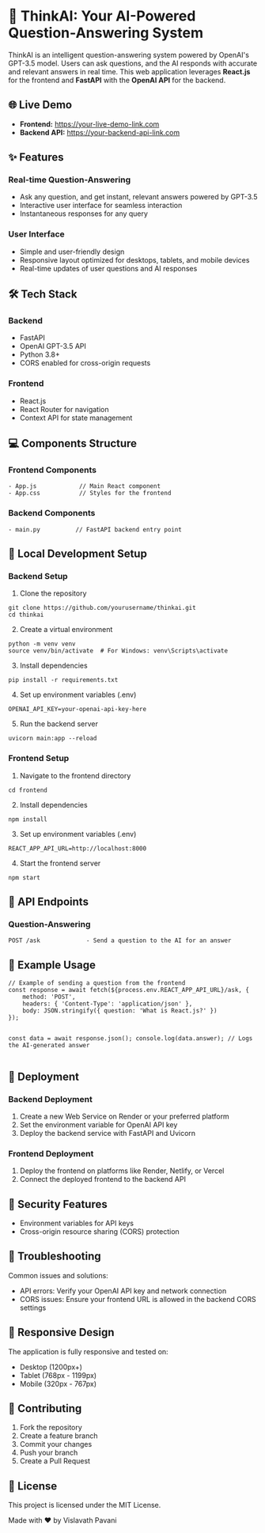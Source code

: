 <!DOCTYPE html>
<html lang="en">
<head>
    <meta charset="UTF-8">
    <meta name="viewport" content="width=device-width, initial-scale=1.0">
</head>
<body>

<h1>🚀 ThinkAI: Your AI-Powered Question-Answering System</h1>

<p>ThinkAI is an intelligent question-answering system powered by OpenAI's GPT-3.5 model. Users can ask questions, and the AI responds with accurate and relevant answers in real time. This web application leverages <strong>React.js</strong> for the frontend and <strong>FastAPI</strong> with the <strong>OpenAI API</strong> for the backend.</p>

<h2>🌐 Live Demo</h2>
<ul>
    <li><strong>Frontend:</strong> <a href="https://your-live-demo-link.com">https://your-live-demo-link.com</a></li>
    <li><strong>Backend API:</strong> <a href="https://your-backend-api-link.com">https://your-backend-api-link.com</a></li>
</ul>

<h2>✨ Features</h2>

<h3>Real-time Question-Answering</h3>
<ul>
    <li>Ask any question, and get instant, relevant answers powered by GPT-3.5</li>
    <li>Interactive user interface for seamless interaction</li>
    <li>Instantaneous responses for any query</li>
</ul>

<h3>User Interface</h3>
<ul>
    <li>Simple and user-friendly design</li>
    <li>Responsive layout optimized for desktops, tablets, and mobile devices</li>
    <li>Real-time updates of user questions and AI responses</li>
</ul>

<h2>🛠️ Tech Stack</h2>

<h3>Backend</h3>
<ul>
    <li>FastAPI</li>
    <li>OpenAI GPT-3.5 API</li>
    <li>Python 3.8+</li>
    <li>CORS enabled for cross-origin requests</li>
</ul>

<h3>Frontend</h3>
<ul>
    <li>React.js</li>
    <li>React Router for navigation</li>
    <li>Context API for state management</li>
</ul>

<h2>💻 Components Structure</h2>

<h3>Frontend Components</h3>
<pre><code>- App.js            // Main React component
- App.css           // Styles for the frontend</code></pre>

<h3>Backend Components</h3>
<pre><code>- main.py          // FastAPI backend entry point</code></pre>


<h2>🚀 Local Development Setup</h2>

<h3>Backend Setup</h3>

1. Clone the repository
<pre><code>git clone https://github.com/yourusername/thinkai.git
cd thinkai</code></pre>

2. Create a virtual environment
<pre><code>python -m venv venv
source venv/bin/activate  # For Windows: venv\Scripts\activate</code></pre>

3. Install dependencies
<pre><code>pip install -r requirements.txt</code></pre>

4. Set up environment variables (.env)
<pre><code>OPENAI_API_KEY=your-openai-api-key-here</code></pre>

5. Run the backend server
<pre><code>uvicorn main:app --reload</code></pre>

<h3>Frontend Setup</h3>

1. Navigate to the frontend directory
<pre><code>cd frontend</code></pre>

2. Install dependencies
<pre><code>npm install</code></pre>

3. Set up environment variables (.env)
<pre><code>REACT_APP_API_URL=http://localhost:8000</code></pre>

4. Start the frontend server
<pre><code>npm start</code></pre>

<h2>📡 API Endpoints</h2>

<h3>Question-Answering</h3>
<pre><code>POST /ask             - Send a question to the AI for an answer</code></pre>

<h2>🔄 Example Usage</h2>
<pre><code>// Example of sending a question from the frontend
const response = await fetch(${process.env.REACT_APP_API_URL}/ask, {
    method: 'POST',
    headers: { 'Content-Type': 'application/json' },
    body: JSON.stringify({ question: 'What is React.js?' })
});

const data = await response.json();
console.log(data.answer); // Logs the AI-generated answer</code></pre>

<h2>🚀 Deployment</h2>

<h3>Backend Deployment</h3>
<ol>
    <li>Create a new Web Service on Render or your preferred platform</li>
    <li>Set the environment variable for OpenAI API key</li>
    <li>Deploy the backend service with FastAPI and Uvicorn</li>
</ol>

<h3>Frontend Deployment</h3>
<ol>
    <li>Deploy the frontend on platforms like Render, Netlify, or Vercel</li>
    <li>Connect the deployed frontend to the backend API</li>
</ol>

<h2>🔐 Security Features</h2>
<ul>
    <li>Environment variables for API keys</li>
    <li>Cross-origin resource sharing (CORS) protection</li>
</ul>

<h2>🐛 Troubleshooting</h2>
Common issues and solutions:
<ul>
    <li>API errors: Verify your OpenAI API key and network connection</li>
    <li>CORS issues: Ensure your frontend URL is allowed in the backend CORS settings</li>
</ul>

<h2>📱 Responsive Design</h2>
The application is fully responsive and tested on:
<ul>
    <li>Desktop (1200px+)</li>
    <li>Tablet (768px - 1199px)</li>
    <li>Mobile (320px - 767px)</li>
</ul>

<h2>🤝 Contributing</h2>
<ol>
    <li>Fork the repository</li>
    <li>Create a feature branch</li>
    <li>Commit your changes</li>
    <li>Push your branch</li>
    <li>Create a Pull Request</li>
</ol>

<h2>📄 License</h2>
<p>This project is licensed under the MIT License.</p>

<p>Made with ❤️ by Vislavath Pavani</p>

</body>
</html>
